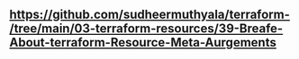 ## https://github.com/sudheermuthyala/terraform-/tree/main/03-terraform-resources/39-Breafe-About-terraform-Resource-Meta-Aurgements